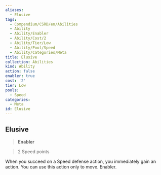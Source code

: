 ```yaml
---
aliases:
  - Elusive
tags:
  - Compendium/CSRD/en/Abilities
  - Ability
  - Ability/Enabler
  - Ability/Cost/2
  - Ability/Tier/Low
  - Ability/Pool/Speed
  - Ability/Categories/Meta
title: Elusive
collection: Abilities
kind: Ability
action: false
enabler: true
cost: '2'
tier: Low
pools:
  - Speed
categories:
  - Meta
id: Elusive
---
```

## Elusive    
>**Enabler**    
>2 Speed points  
    
When you succeed on a Speed defense action, you immediately gain an action. You can use this action only to move. Enabler.
